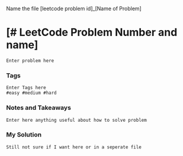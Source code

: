 Name the file [leetcode problem id]_[Name of Problem]

# [# LeetCode Problem Number and name]
```
Enter problem here
```
### Tags
```
Enter Tags here
#easy #medium #hard
```

### Notes and Takeaways
```
Enter here anything useful about how to solve problem
```

### My Solution
```
Still not sure if I want here or in a seperate file
``` 